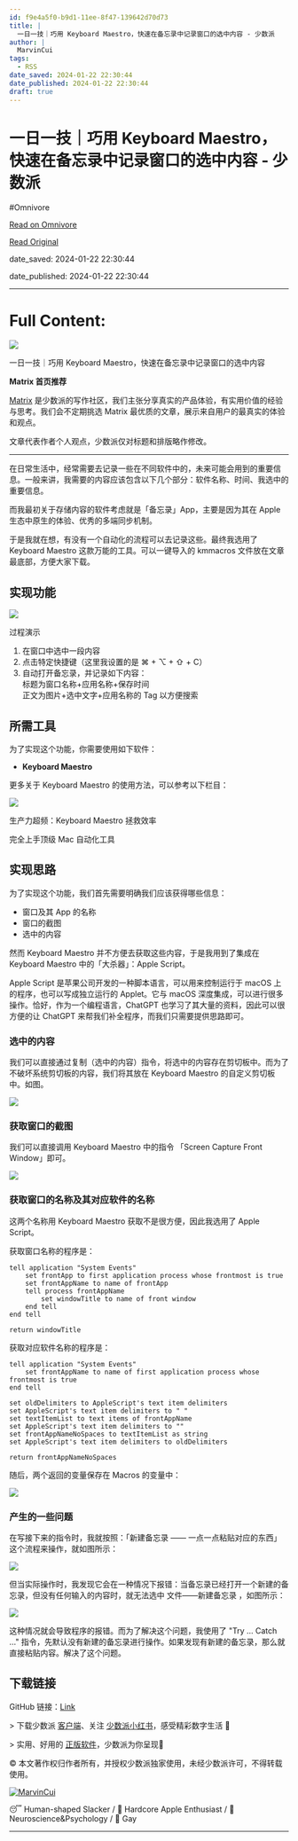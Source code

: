 ```yaml
---
id: f9e4a5f0-b9d1-11ee-8f47-139642d70d73
title: |
  一日一技｜巧用 Keyboard Maestro，快速在备忘录中记录窗口的选中内容 - 少数派
author: |
  MarvinCui
tags:
  - RSS
date_saved: 2024-01-22 22:30:44
date_published: 2024-01-22 22:30:44
draft: true
---
```


# 一日一技｜巧用 Keyboard Maestro，快速在备忘录中记录窗口的选中内容 - 少数派
#Omnivore

[Read on Omnivore](https://omnivore.app/me/keyboard-maestro-18d35a7ab9b)

[Read Original](https://sspai.com/post/85816)

date_saved: 2024-01-22 22:30:44

date_published: 2024-01-22 22:30:44

--- 

# Full Content: 

![](https://proxy-prod.omnivore-image-cache.app/0x0,sSNuZLxfp8o7RI3lDkqsOqoo2JVByWR4hKLiM8IJLEQQ/https://cdn.sspai.com//2020/07/15/03489f13d747077eafb9f844d842ed53.png)

一日一技｜巧用 Keyboard Maestro，快速在备忘录中记录窗口的选中内容

**Matrix 首页推荐** 

[Matrix](https://sspai.com/matrix) 是少数派的写作社区，我们主张分享真实的产品体验，有实用价值的经验与思考。我们会不定期挑选 Matrix 最优质的文章，展示来自用户的最真实的体验和观点。

文章代表作者个人观点，少数派仅对标题和排版略作修改。

---

在日常生活中，经常需要去记录一些在不同软件中的，未来可能会用到的重要信息。一般来讲，我需要的内容应该包含以下几个部分：软件名称、时间、我选中的重要信息。

而我最初关于存储内容的软件考虑就是「备忘录」App，主要是因为其在 Apple 生态中原生的体验、优秀的多端同步机制。

于是我就在想，有没有一个自动化的流程可以去记录这些。最终我选用了 Keyboard Maestro 这款万能的工具。可以一键导入的 kmmacros 文件放在文章最底部，方便大家下载。

## 实现功能

![](https://proxy-prod.omnivore-image-cache.app/0x0,scHClHLvWGnuKBEo7mG3Gt0ak1rWA9JdvRWA0xED-gQk/https://cdn.sspai.com/2024/01/14/86dfee9eb4fff486f476b1084d789727.gif)

过程演示

1. 在窗口中选中一段内容
2. 点击特定快捷键（这里我设置的是 ⌘ + ⌥ + ⇧ + C）
3. 自动打开备忘录，并记录如下内容：  
标题为窗口名称+应用名称+保存时间  
正文为图片+选中文字+应用名称的 Tag 以方便搜索

## 所需工具

为了实现这个功能，你需要使用如下软件：

* **Keyboard Maestro**

更多关于 Keyboard Maestro 的使用方法，可以参考以下栏目：

![](https://proxy-prod.omnivore-image-cache.app/0x0,s6g5rh2EYT-E01y0U0J_EqE5JLl2je-2F4wZwr5MpIDk/https://cdn.sspai.com/2023/9/11/article/a80b9f1c-aec6-7440-7b13-af3df439f5de.jpg?imageMogr2/auto-orient/quality/95/thumbnail/!200x268r/gravity/Center/crop/200x268/interlace/1) 

生产力超频：Keyboard Maestro 拯救效率

完全上手顶级 Mac 自动化工具

## 实现思路

为了实现这个功能，我们首先需要明确我们应该获得哪些信息：

* 窗口及其 App 的名称
* 窗口的截图
* 选中的内容

然而 Keyboard Maestro 并不方便去获取这些内容，于是我用到了集成在 Keyboard Maestro 中的「大杀器」：Apple Script。

Apple Script 是苹果公司开发的一种脚本语言，可以用来控制运行于 macOS 上的程序，也可以写成独立运行的 Applet。它与 macOS 深度集成，可以进行很多操作。恰好，作为一个编程语言，ChatGPT 也学习了其大量的资料，因此可以很方便的让 ChatGPT 来帮我们补全程序，而我们只需要提供思路即可。

### 选中的内容

我们可以直接通过复制（选中的内容）指令，将选中的内容存在剪切板中。而为了不破坏系统剪切板的内容，我们将其放在 Keyboard Maestro 的自定义剪切板中。如图。

![](https://proxy-prod.omnivore-image-cache.app/0x0,sFly8Ozc9xr2kvcvKgZCUWp2qF4crZvLcDcAO1dnL2ko/https://cdn.sspai.com/2024/01/14/fd0382b1e66effbe73da00de83ba1aa8.png)

### 获取窗口的截图

我们可以直接调用 Keyboard Maestro 中的指令 「Screen Capture Front Window」即可。

![](https://proxy-prod.omnivore-image-cache.app/0x0,syTegd5j9EkuI09mBXRZwENrUl9IiZb4UXZ1HWjs2bT4/https://cdn.sspai.com/2024/01/14/ce45a0672809e8615a3caf20df70d87c.png)

### 获取窗口的名称及其对应软件的名称

这两个名称用 Keyboard Maestro 获取不是很方便，因此我选用了 Apple Script。

获取窗口名称的程序是：

```applescript
tell application "System Events"
	set frontApp to first application process whose frontmost is true
	set frontAppName to name of frontApp
	tell process frontAppName
		set windowTitle to name of front window
	end tell
end tell

return windowTitle
```

获取对应软件名称的程序是：

```applescript
tell application "System Events"
	set frontAppName to name of first application process whose frontmost is true
end tell

set oldDelimiters to AppleScript's text item delimiters
set AppleScript's text item delimiters to " "
set textItemList to text items of frontAppName
set AppleScript's text item delimiters to ""
set frontAppNameNoSpaces to textItemList as string
set AppleScript's text item delimiters to oldDelimiters

return frontAppNameNoSpaces
```

随后，两个返回的变量保存在 Macros 的变量中：

![](https://proxy-prod.omnivore-image-cache.app/0x0,sL45rypyP5X_3mxqVOBk10d47aA4AuyogA3K6fRgPGpE/https://cdn.sspai.com/2024/01/14/8934aca08842e0d1e62cd74e0f6696ad.png)

### 产生的一些问题

在写接下来的指令时，我就按照：「新建备忘录 —— 一点一点粘贴对应的东西」这个流程来操作，就如图所示：

![](https://proxy-prod.omnivore-image-cache.app/0x0,s__nxQ_c3RCRqof4O9fysEbvR9ocnqwG-gWIujvNOAlg/https://cdn.sspai.com/2024/01/14/ff7a619c60bb1c2cc99f5a64d6d0f15a.png)

但当实际操作时，我发现它会在一种情况下报错：当备忘录已经打开一个新建的备忘录，但没有任何输入的内容时，就无法选中 文件——新建备忘录 ，如图所示：

![](https://proxy-prod.omnivore-image-cache.app/0x0,s9FPDwlcuygRxcvHyD-KAyL6lGJ--jbfkrzjrRPJ-owE/https://cdn.sspai.com/2024/01/14/c84e5d5af4b0453c368a9942af1bc317.png)

这种情况就会导致程序的报错。而为了解决这个问题，我使用了 "Try … Catch …" 指令，先默认没有新建的备忘录进行操作。如果发现有新建的备忘录，那么就直接粘贴内容。解决了这个问题。

## 下载链接

GitHub 链接：[Link](https://sspai.com/link?target=https%3A%2F%2Fgithub.com%2FMarvinCui%2FKeyboard-Maestro-Macros-by-Marvin%2Fblob%2Fmain%2FSave%2520to%2520Notes%2FSave%2520to%2520Notes.kmmacros)

\> 下载少数派 [客户端](https://sspai.com/page/client)、关注 [少数派小红书](https://sspai.com/link?target=https%3A%2F%2Fwww.xiaohongshu.com%2Fuser%2Fprofile%2F63f5d65d000000001001d8d4)，感受精彩数字生活 🍃

\> 实用、好用的 [正版软件](https://sspai.com/mall)，少数派为你呈现🚀

© 本文著作权归作者所有，并授权少数派独家使用，未经少数派许可，不得转载使用。

[![MarvinCui](https://proxy-prod.omnivore-image-cache.app/0x0,s7gxHz90hr9YzNGa_JvfVezFTWHaulPABXv3uMWYv7WQ/https://cdn.sspai.com/2024/01/08/4effa81b8a2ccbb74957321e503a3e85.JPG?imageMogr2/auto-orient/quality/95/thumbnail/!84x84r/gravity/Center/crop/84x84/interlace/1)](https://sspai.com/u/marvin%5Fcui/updates)

 😴 Human-shaped Slacker /  Hardcore Apple Enthusiast / 🧠 Neuroscience&Psychology / 🌈 Gay

---

